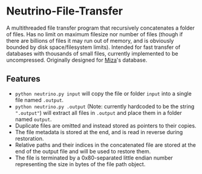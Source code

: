 # Neutrino-File-Transfer
A multithreaded file transfer program that recursively concatenates a folder of files. Has no limit on maximum filesize nor number of files (though if there are billions of files it may run out of memory, and is obviously bounded by disk space/filesystem limits). Intended for fast transfer of databases with thousands of small files, currently implemented to be uncompressed. Originally designed for [Miza](https://github.com/thomas-xin/Miza)'s database.

## Features
- `python neutrino.py input` will copy the file or folder `input` into a single file named `.output`.
- `python neutrino.py .output` (Note: currently hardcoded to be the string `".output"`) will extract all files in `.output` and place them in a folder named `output`.
- Duplicate files are omitted and instead stored as pointers to their copies.
- The file metadata is stored at the end, and is read in reverse during restoration.
- Relative paths and their indices in the concatenated file are stored at the end of the output file and will be used to restore them.
- The file is terminated by a 0x80-separated little endian number representing the size in bytes of the file path object.
